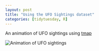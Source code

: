 ```yaml
---
layout: post
title: "Using the UFO Sightings dataset"
categories: [tidytuesday, R]
---
```


An animation of UFO sightings using [tmap](https://github.com/mtennekes/tmap)

![Animation of UFO sightings](/tidytuesday-kludges/assets/2019-06-25-animation-ufo-sightings_1910-2014.gif) 

<!-- more -->


